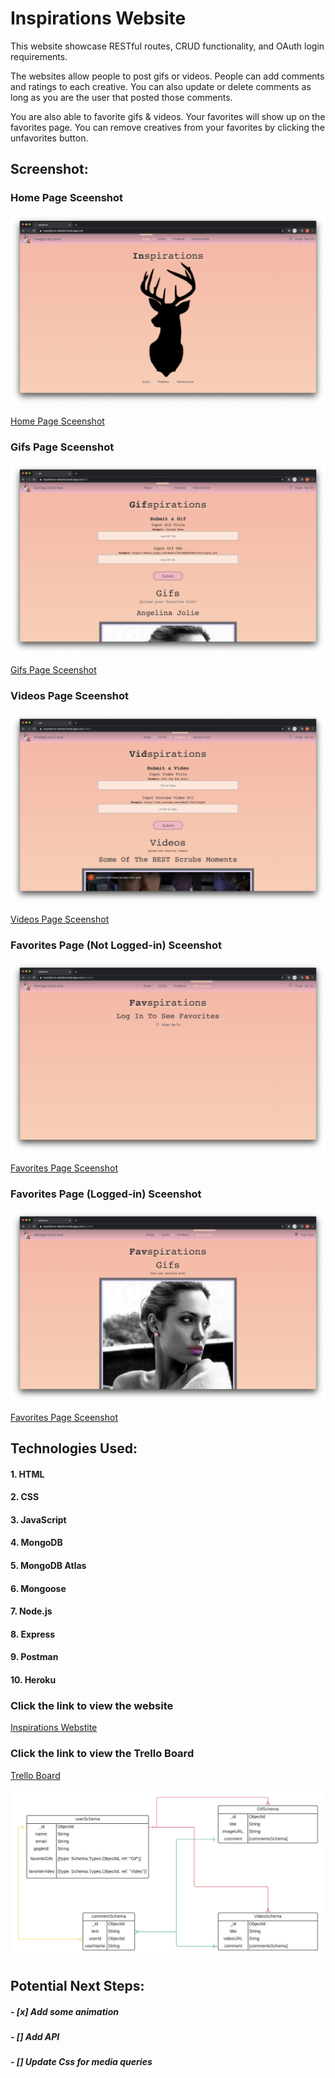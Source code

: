 # **Inspirations Website**

This website showcase RESTful routes, CRUD functionality, and OAuth login requirements. 

The websites allow people to post gifs or videos. People can add comments and ratings to each creative. You can also update or delete comments as long as you are the user that posted those comments.

You are also able to favorite gifs & videos. Your favorites will show up on the favorites page. You can remove creatives from your favorites by clicking the unfavorites button.

## Screenshot:

### Home Page Sceenshot
![Home Page Sceenshot](screenshots/homepage-screenshot.png?)

[Home Page Sceenshot](https://imgur.com/YCEiEr5)

### Gifs Page Sceenshot
![Gifs Page Sceenshot](screenshots/gifs-screenshot.png)

[Gifs Page Sceenshot](https://imgur.com/T8Fbx9X)

### Videos Page Sceenshot
![Videos Page Sceenshot](screenshots/videos-screenshot.png)

[Videos Page Sceenshot](https://imgur.com/GHruBC2)

### Favorites Page (Not Logged-in) Sceenshot
![Favorites Page Sceenshot](screenshots/fav-not-logged-in-screenshot.png)

[Favorites Page Sceenshot](https://imgur.com/W0WcoUq)

### Favorites Page (Logged-in) Sceenshot
![Favorites Page Sceenshot](screenshots/fav-logged-in-screenshot.png)

[Favorites Page Sceenshot](https://imgur.com/mcYJwv2)

## Technologies Used: 

#### 1. HTML
#### 2. CSS
#### 3. JavaScript
#### 4. MongoDB
#### 5. MongoDB Atlas
#### 6. Mongoose
#### 7. Node.js
#### 8. Express
#### 9. Postman
#### 10. Heroku


### Click the link to view the website
[Inspirations Webstite](https://inspirations-website.herokuapp.com/) 

### Click the link to view the Trello Board
[Trello Board](https://trello.com/b/Mq3Qp8RD)

![ERD](screenshots/erd/ga-project-2.png)

## Potential Next Steps: 

##### - [x] Add some animation
##### - [] Add API
##### - [] Update Css for media queries
